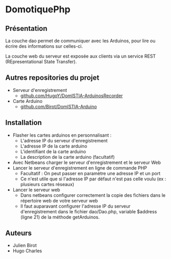 DomotiquePhp
============

Présentation
--------

La couche dao permet de communiquer avec les Arduinos, pour lire ou écrire des informations sur celles-ci. 

La couche web du serveur est exposée aux clients via un service REST (REpresentational State Transfer). 

Autres repositories du projet
--------
* Serveur d'enregistrement
    * [github.com/HugoY/DomISTIA-ArduinosRecorder](https://github.com/HugoY/DomISTIA-ArduinosRecorder)
* Carte Arduino
   * [github.com/Birot/DomISTIA-Arduino](https://github.com/Birot/DomISTIA-Arduino)

Installation
--------
* Flasher les cartes arduinos en personnalisant : 
    * L'adresse IP du serveur d'enregistrement
    * L'adresse IP de la carte arduino
    * L'identifiant de la carte arduino
    * La description de la carte arduino (facultatif)
* Avec Netbeans charger le serveur d'enregistrement et le serveur Web
* Lancer le serveur d'enregistrement en ligne de commande PHP
    * Facultatif : On peut passer en paramètre une adresse IP et un port  
    * Ce n'est utile que si l'adresse IP par défaut n'est pas celle voulu (ex : plusieurs cartes réseaux)
* Lancer le serveur web
    * Dans netbeans configurer correctement la copie des fichiers dans le répertoire web de votre serveur web
    * Il faut auparavant configurer l'adresse IP du serveur d'enregistrement dans le fichier dao/Dao.php, variable $address (ligne 21) de la méthode getArduinos.

Auteurs
--------
* Julien Birot
* Hugo Charles

